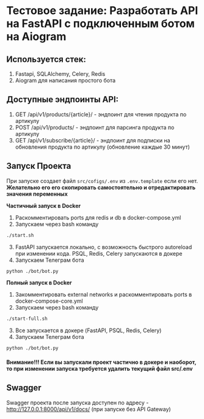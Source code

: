 # Тестовое задание: Разработать API на FastAPI с подключенным ботом на Aiogram

## Используется стек:

1. Fastapi, SQLAlchemy, Celery, Redis
2. Aiogram для написания простого бота

## Доступные эндпоинты API:

1. GET /api/v1/products/{article}/ - эндпоинт для чтения продукта по артикулу
2. POST /api/v1/products/ - эндпоинт для парсинга продукта по артикулу
3. GET /api/v1/subscribe/{article}/ - эндпоинт для подписки на обновления продукта по артикулу (обновление каждые 30 минут)

## Запуск Проекта

При запуске создает файл ``` src/cofigs/.env ``` из ``` .env.template ``` если его нет.<br>
**Желательно его его скопировать самостоятельно и отредактировать значения переменных**

**Частичный запуск в Docker**
1. Раскомментировать ports для redis и db в docker-compose.yml
2. Запускаем через bash команду
```bash
./start.sh
```
3. FastAPI запускается локально, с возможность быстрого autoreload при изменении кода. PSQL, Redis, Celery запускаются в докере
4. Запускаем Телеграм бота 
```bash
python ./bot/bot.py
```

**Полный запуск в Docker**
1. Закомментировать external networks и раскомментировать ports в docker-compose-core.yml
2. Запускаем через bash команду
```bash
./start-full.sh
```
3. Все запускается в докере (FastAPI, PSQL, Redis, Celery)
4. Запускаем Телеграм бота 
```bash
python ./bot/bot.py
```


#### Внимание!!! Если вы запускали проект частично в докере и наоборот, то при изменении запуска требуется удалить текущий файл src/.env 


## Swagger
Swagger проекта после запуска доступен по адресу - http://127.0.0.1:8000/api/v1/docs/ (при запуске без API Gateway)
